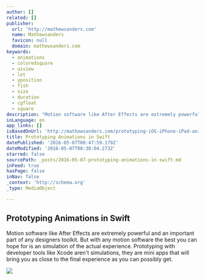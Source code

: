 ```yaml
---
author: []
related: []
publisher:
  url: 'http://mathewsanders.com'
  name: Mathewsanders
  favicon: null
  domain: mathewsanders.com
keywords:
  - animations
  - coloredsquare
  - uiview
  - let
  - yposition
  - fish
  - size
  - duration
  - cgfloat
  - square
description: "Motion software like After Effects are extremely powerful and an important part of any designers toolkit. But with any motion software the best you can hope for is an simulation of the actual experience. Prototyping with developer tools like Xcode aren't simulations, they are mini apps that will bring you as close to the final experience as you can possibly get."
inLanguage: en
app_links: []
isBasedOnUrl: 'http://mathewsanders.com/prototyping-iOS-iPhone-iPad-animations-in-swift/?utm_source=Code+With+Chris+Newsletter&utm_campaign=123ac64215-Newsletter_010_May_10_2015&utm_medium=email&utm_term=0_93706d4e73-123ac64215-89991073&mc_cid=123ac64215&mc_eid=bb099fe191'
title: Prototyping Animations in Swift
datePublished: '2016-05-07T08:47:59.179Z'
dateModified: '2016-05-07T08:38:04.273Z'
starred: false
sourcePath: _posts/2016-05-07-prototyping-animations-in-swift.md
inFeed: true
hasPage: false
inNav: false
_context: 'http://schema.org'
_type: MediaObject

---
```

<article style=""><h1>Prototyping Animations in Swift</h1><p>Motion software like After Effects are extremely powerful and an important part of any designers toolkit. But with any motion software the best you can hope for is an simulation of the actual experience. Prototyping with developer tools like Xcode aren't simulations, they are mini apps that will bring you as close to the final experience as you can possibly get.</p><img src="http://mathewsanders.com/assets/swift-animate-1/static-square.png" /></article>